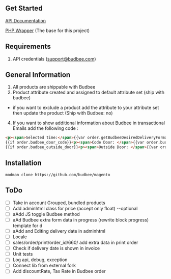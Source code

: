 ## Get Started

[API Documentation](http://developer.budbee.com)

[PHP Wrapper](https://github.com/budbee/budbee-php) (The base for this project)

## Requirements

1. API credentials (support@budbee.com)

## General Information
1. All products are shippable with Budbee
3. Product attribute created and assigned to default attribute set (ship with budbee)
 - if you want to exclude a product add the attribute to your attribute set then update the product (Ship with Budbee: no)
4. If you want to show additional information about Budbee in transactional Emails add the following code :

```html
<p><span>Selected time:</span>{{var order.getBudbeeDesiredDeliveryFormatedDate()}}</p>
{{if order.budbee_door_code}}<p><span>Code Door: </span>{{var order.budbee_door_code}}</p>{{/if}}
{{if order.budbee_outside_door}}<p><span>Outside Door: </span>{{var order.getBudbeeOutsideDoorformated()}}</p>{{/if}}
```

## Installation
```
modman clone https://github.com/budbee/magento
```



## ToDo

 - [ ] Take in account Grouped, bundled products
 - [ ] Add adminhtml class for price (accept only float)  --optional
 - [ ] aAdd JS toggle Budbee method
 - [ ] aAd Budbee extra form data in progress (rewrite block progress) template for d
 - [ ] aAdd and Editing delivery date in adminhtml
 - [ ] Locale
 - [ ] sales/order/print/order_id/660/  add extra data in print order
 - [ ] Check if delivery date is shown in invoice
 - [ ] Unit tests
 - [ ] Log api, debug, exception
 - [ ] Connect lib from external fork
 - [ ] Add discountRate, Tax Rate in Budbee order
